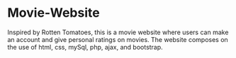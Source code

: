 # Movie-Website
Inspired by Rotten Tomatoes, this is a movie website where users can make an account and give personal ratings on movies. The website composes on the use of html, css, mySql, php, ajax, and bootstrap.
